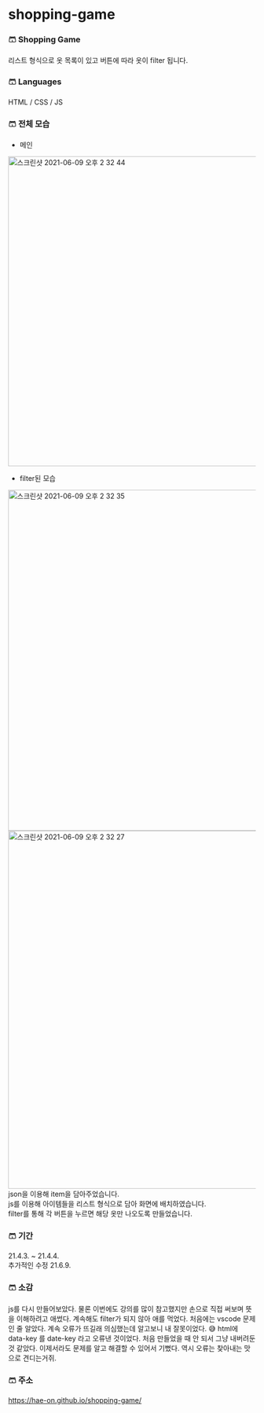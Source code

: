 # shopping-game

### 🩳 Shopping Game
리스트 형식으로 옷 목록이 있고 버튼에 따라 옷이 filter 됩니다.

### 🩳 Languages
HTML / CSS / JS

### 🩳 전체 모습

- 메인 

<img width="631" alt="스크린샷 2021-06-09 오후 2 32 44" src="https://user-images.githubusercontent.com/80464961/121307430-f162c400-c93a-11eb-9a0e-a9170d9f76d4.png">

<br>

- filter된 모습 

<img width="694" alt="스크린샷 2021-06-09 오후 2 32 35" src="https://user-images.githubusercontent.com/80464961/121307556-122b1980-c93b-11eb-8e60-915c8483d8ab.png">
<img width="729" alt="스크린샷 2021-06-09 오후 2 32 27" src="https://user-images.githubusercontent.com/80464961/121307562-135c4680-c93b-11eb-85dd-757a343f6710.png">

<br>
json을 이용해 item을 담아주었습니다. <br>
js를 이용해 아이템들을 리스트 형식으로 담아 화면에 배치하였습니다. <br>
filter를 통해 각 버튼을 누르면 해당 옷만 나오도록 만들었습니다. <br>


### 🩳 기간 
21.4.3. ~ 21.4.4. <br>
추가적인 수정 21.6.9.


### 🩳 소감
js를 다시 만들어보았다. 물론 이번에도 강의를 많이 참고했지만 손으로 직접 써보며 뜻을 이해하려고 애썼다. 계속해도 filter가 되지 않아 애를 먹었다. 처음에는 vscode 문제인 줄 알았다. 계속 오류가 뜨길래 의심했는데 알고보니 내 잘못이었다. 😅  html에 data-key 를 date-key 라고 오류낸 것이었다. 처음 만들었을 때 안 되서 그냥 내버려둔 것 같았다. 이제서라도 문제를 알고 해결할 수 있어서 기뻤다. 역시 오류는 찾아내는 맛으로 견디는거쥐.


### 🩳 주소
https://hae-on.github.io/shopping-game/
